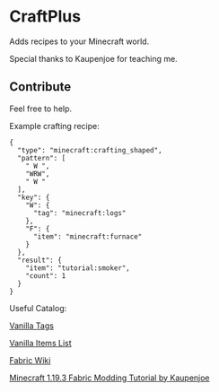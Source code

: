# CraftPlus
Adds recipes to your Minecraft world.

Special thanks to Kaupenjoe for teaching me.
## Contribute
Feel free to help.

Example crafting recipe:
```
{
  "type": "minecraft:crafting_shaped",
  "pattern": [
    " W ",
    "WRW",
    " W "
  ],
  "key": {
    "W": {
      "tag": "minecraft:logs"
    },
    "F": {
      "item": "minecraft:furnace"
    }
  },
  "result": {
    "item": "tutorial:smoker",
    "count": 1
  }
}
```
Useful Catalog:

[Vanilla Tags](https://minecraft.fandom.com/wiki/Tag)

[Vanilla Items List](https://minecraft.fandom.com/wiki/Item)

[Fabric Wiki](https://fabricmc.net/wiki)

[Minecraft 1.19.3 Fabric Modding Tutorial by Kaupenjoe](https://youtube.com/playlist?list=PLKGarocXCE1EMYzuBUTYjHnFeBrRFbesk)